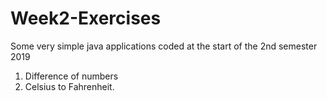 # Week2-Exercises
  Some very simple java applications coded at the start of the 2nd semester 2019 

  1. Difference of numbers
  2. Celsius to Fahrenheit.
  
